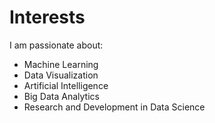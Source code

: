 # Interests

I am passionate about:

- Machine Learning
- Data Visualization
- Artificial Intelligence
- Big Data Analytics
- Research and Development in Data Science

<!-- Feel free to add any additional interests -->
